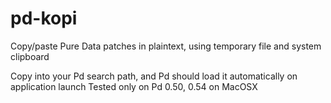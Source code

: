 # pd-kopi
Copy/paste Pure Data patches in plaintext, using temporary file and system clipboard

Copy into your Pd search path, and Pd should load it automatically on application launch
Tested only on Pd 0.50, 0.54 on MacOSX
